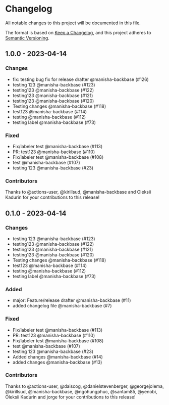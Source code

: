 # Changelog

All notable changes to this project will be documented in this file.

The format is based on [Keep a Changelog](https://keepachangelog.com/en/1.0.0/),
and this project adheres to [Semantic Versioning](https://semver.org/spec/v2.0.0.html).

## 1.0.0 - 2023-04-14

### Changes

- fix: testing bug fix for release drafter @manisha-backbase (#126)
- testing 123 @manisha-backbase (#123)
- testing123 @manisha-backbase (#122)
- testing123 @manisha-backbase (#121)
- testing123 @manisha-backbase (#120)
- Testing changes @manisha-backbase (#118)
- test123 @manisha-backbase (#114)
- testing @manisha-backbase (#112)
- testing label @manisha-backbase (#73)

### Fixed

- Fix/labeler test @manisha-backbase (#113)
- PR: test123 @manisha-backbase (#110)
- Fix/labeler test @manisha-backbase (#108)
- test @manisha-backbase (#107)
- testing 123 @manisha-backbase (#23)

### Contributors

Thanks to @actions-user, @kirillsud, @manisha-backbase and Oleksii Kadurin for your contributions to this release!

## 0.1.0 - 2023-04-14

### Changes

- testing 123 @manisha-backbase (#123)
- testing123 @manisha-backbase (#122)
- testing123 @manisha-backbase (#121)
- testing123 @manisha-backbase (#120)
- Testing changes @manisha-backbase (#118)
- test123 @manisha-backbase (#114)
- testing @manisha-backbase (#112)
- testing label @manisha-backbase (#73)

### Added

- major: Feature/release drafter @manisha-backbase (#11)
- added changelog file @manisha-backbase (#7)

### Fixed

- Fix/labeler test @manisha-backbase (#113)
- PR: test123 @manisha-backbase (#110)
- Fix/labeler test @manisha-backbase (#108)
- test @manisha-backbase (#107)
- testing 123 @manisha-backbase (#23)
- Added changes @manisha-backbase (#14)
- added changes @manisha-backbase (#13)

### Contributors

Thanks to @actions-user, @daiscog, @danielstevenberger, @georgejolema, @kirillsud, @manisha-backbase, @ngohungphuc, @santam85, @yenobi, Oleksii Kadurin and jorge for your contributions to this release!
